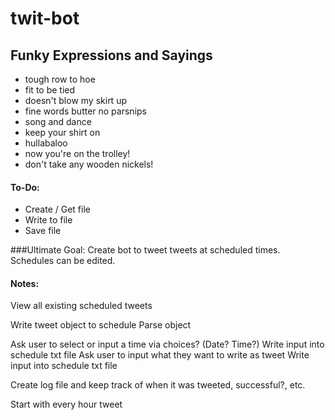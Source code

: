 # twit-bot

## Funky Expressions and Sayings
- tough row to hoe
- fit to be tied
- doesn't blow my skirt up
- fine words butter no parsnips
- song and dance
- keep your shirt on
- hullabaloo
- now you're on the trolley!
- don't take any wooden nickels!



#### To-Do:
- Create / Get file
- Write to file
- Save file


###Ultimate Goal:
Create bot to tweet tweets at scheduled times. Schedules can be edited.


#### Notes:
View all existing scheduled tweets

Write tweet object to schedule
Parse object

Ask user to select or input a time via choices? (Date? Time?)
Write input into schedule txt file
Ask user to input what they want to write as tweet
Write input into schedule txt file

Create log file and keep track of when it was tweeted, successful?, etc.

Start with every hour tweet